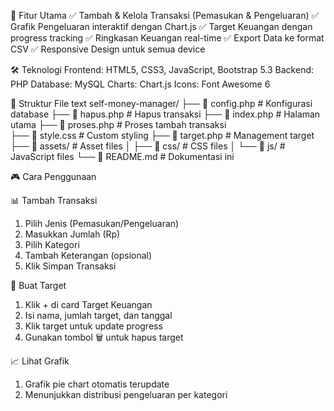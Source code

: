 🚀 Fitur Utama
✅ Tambah & Kelola Transaksi (Pemasukan & Pengeluaran)
✅ Grafik Pengeluaran interaktif dengan Chart.js
✅ Target Keuangan dengan progress tracking
✅ Ringkasan Keuangan real-time
✅ Export Data ke format CSV
✅ Responsive Design untuk semua device


🛠️ Teknologi
Frontend: HTML5, CSS3, JavaScript, Bootstrap 5.3
Backend: PHP
Database: MySQL
Charts: Chart.js
Icons: Font Awesome 6


📁 Struktur File
text
self-money-manager/
├── 📄 config.php         # Konfigurasi database
├── 📄 hapus.php          # Hapus transaksi
├── 📄 index.php          # Halaman utama
├── 📄 proses.php         # Proses tambah transaksi  
├── 📄 style.css          # Custom styling
├── 📄 target.php         # Management target
├── 📁 assets/           # Asset files
│   ├── 📁 css/         # CSS files
│   └── 📁 js/          # JavaScript files
└── 📄 README.md         # Dokumentasi ini


🎮 Cara Penggunaan

📊 Tambah Transaksi
1. Pilih Jenis (Pemasukan/Pengeluaran)
2. Masukkan Jumlah (Rp)
3. Pilih Kategori
4. Tambah Keterangan (opsional)
5. Klik Simpan Transaksi

🎯 Buat Target
1. Klik + di card Target Keuangan
2. Isi nama, jumlah target, dan tanggal
3. Klik target untuk update progress
4. Gunakan tombol 🗑️ untuk hapus target

📈 Lihat Grafik
1. Grafik pie chart otomatis terupdate
2. Menunjukkan distribusi pengeluaran per kategori
